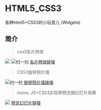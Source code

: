 # HTML5_CSS3

各种html5+CSS3的小玩意儿 (Widgets)

## 简介


>css3名片特效

![](https://github.com/AlexZ33/HTML5_CSS3/blob/gh-pages/CSS3_demo/images/GIF1.gif)
![扫一扫](dist/nameCard.png)
[名片特效链接](https://alexz33.github.io/HTML5_CSS3/CSS3_demo/css3名片特效.html)


>CSS3旋转照片墙


![扫一扫](dist/picswall.png)
[旋转照片墙链接](https://alexz33.github.io/HTML5_CSS3/CSS3_demo/CSS3旋转照片墙.html)



>imooc JS+CSS3实现带预览图幻灯片效果<br>

![](https://github.com/AlexZ33/HTML5_CSS3/blob/gh-pages/CSS3_demo/images/GIF.gif)
[预览幻灯片链接](https://alexz33.github.io/HTML5_CSS3/CSS3_demo/CSS3+JS-Preview-Slideshow/index.html)


